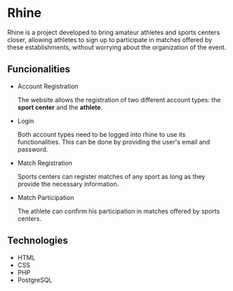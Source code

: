 # Rhine

Rhine is a project developed to bring amateur athletes and sports centers closer, allowing athletes to sign up to participate in matches offered by these establishments, without worrying about the organization of the event.

## Funcionalities

* Account Registration

    The website allows the registration of two different account types: the **sport center** and the **athlete**.

* Login

    Both account types need to be logged into rhine to use its functionalities. This can be done by providing the user's email and password.

* Match Registration

    Sports centers can register matches of any sport as long as they provide the necessary information.

* Match Participation

    The athlete can confirm his participation in matches offered by sports centers.

## Technologies

* HTML
* CSS
* PHP
* PostgreSQL